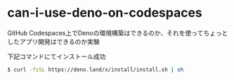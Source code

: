 # can-i-use-deno-on-codespaces
GitHub Codespaces上でDenoの環境構築はできるのか、それを使ってちょっとしたアプリ開発はできるのか実験


下記コマンドにてインストール成功
```sh
$ curl -fsSL https://deno.land/x/install/install.sh | sh
```